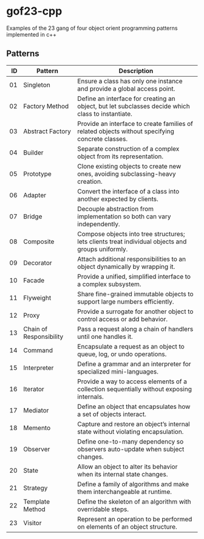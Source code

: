 # gof23-cpp
Examples of the 23 gang of four object orient programming patterns implemented in c++

## Patterns

| ID | Pattern                  | Description                                                                                       |
|---:|--------------------------|---------------------------------------------------------------------------------------------------|
| 01 | Singleton                | Ensure a class has only one instance and provide a global access point.                           |
| 02 | Factory Method           | Define an interface for creating an object, but let subclasses decide which class to instantiate. |
| 03 | Abstract Factory         | Provide an interface to create families of related objects without specifying concrete classes.   |
| 04 | Builder                  | Separate construction of a complex object from its representation.                                |
| 05 | Prototype                | Clone existing objects to create new ones, avoiding subclassing-heavy creation.                   |
| 06 | Adapter                  | Convert the interface of a class into another expected by clients.                                |
| 07 | Bridge                   | Decouple abstraction from implementation so both can vary independently.                          |
| 08 | Composite                | Compose objects into tree structures; lets clients treat individual objects and groups uniformly. |
| 09 | Decorator                | Attach additional responsibilities to an object dynamically by wrapping it.                       |
| 10 | Facade                   | Provide a unified, simplified interface to a complex subsystem.                                   |
| 11 | Flyweight                | Share fine-grained immutable objects to support large numbers efficiently.                        |
| 12 | Proxy                    | Provide a surrogate for another object to control access or add behavior.                         |
| 13 | Chain of Responsibility  | Pass a request along a chain of handlers until one handles it.                                    |
| 14 | Command                  | Encapsulate a request as an object to queue, log, or undo operations.                             |
| 15 | Interpreter              | Define a grammar and an interpreter for specialized mini-languages.                               |
| 16 | Iterator                 | Provide a way to access elements of a collection sequentially without exposing internals.         |
| 17 | Mediator                 | Define an object that encapsulates how a set of objects interact.                                 |
| 18 | Memento                  | Capture and restore an object’s internal state without violating encapsulation.                   |
| 19 | Observer                 | Define one-to-many dependency so observers auto-update when subject changes.                      |
| 20 | State                    | Allow an object to alter its behavior when its internal state changes.                            |
| 21 | Strategy                 | Define a family of algorithms and make them interchangeable at runtime.                           |
| 22 | Template Method          | Define the skeleton of an algorithm with overridable steps.                                       |
| 23 | Visitor                  | Represent an operation to be performed on elements of an object structure.                        |

